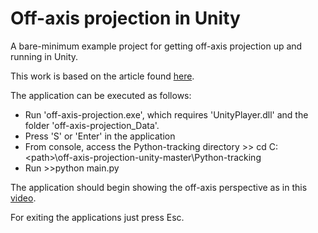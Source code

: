 # Off-axis projection in Unity

A bare-minimum example project for getting off-axis projection up and running in Unity.

This work is based on the article found [here](https://medium.com/@michel.brisis/off-axis-projection-in-unity-1572d826541e?source=friends_link&sk=1884d03651947a41cd553168714cbfb6).

The application can be executed as follows:

- Run 'off-axis-projection.exe', which requires 'UnityPlayer.dll' and the folder 'off-axis-projection_Data'.
- Press 'S' or 'Enter' in the application
- From console, access the Python-tracking directory >> cd C:\<path>\off-axis-projection-unity-master\Python-tracking
- Run >>python main.py

The application should begin showing the off-axis perspective as in this [video](https://drive.google.com/file/d/11oc2YuKHkMvqdLqCBxBuSGJyH_6QfDcP/view?usp=sharing).

For exiting the applications just press Esc.
